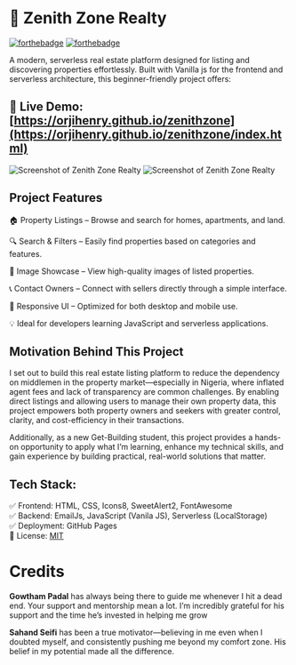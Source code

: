 # 🏡 Zenith Zone Realty
[![forthebadge](https://forthebadge.com/images/badges/uses-js.png)](https://orjiude.tech)
[![forthebadge](http://forthebadge.com/images/badges/built-with-love.svg)](https://orjiude.tech)


A modern, serverless real estate platform designed for listing and discovering properties effortlessly. Built with Vanilla js for the frontend and serverless architecture, this beginner-friendly project offers:

## 🔗 Live Demo: [https://orjihenry.github.io/zenithzone](https://orjihenry.github.io/zenithzone/index.html)

![Screenshot of Zenith Zone Realty](images/screenshots/mobile-screenshot.png)
![Screenshot of Zenith Zone Realty](images/screenshots/desktop-screenshot.png)

## Project Features
🏠 Property Listings – Browse and search for homes, apartments, and land.

🔍 Search & Filters – Easily find properties based on categories and features.

📸 Image Showcase – View high-quality images of listed properties.

📞 Contact Owners – Connect with sellers directly through a simple interface.

📱 Responsive UI – Optimized for both desktop and mobile use.

💡 Ideal for developers learning JavaScript and serverless applications.

## Motivation Behind This Project

I set out to build this real estate listing platform to reduce the dependency on middlemen in the property market—especially in Nigeria, where inflated agent fees and lack of transparency are common challenges. By enabling direct listings and allowing users to manage their own property data, this project empowers both property owners and seekers with greater control, clarity, and cost-efficiency in their transactions.

Additionally, as a new Get-Building student, this project provides a hands-on opportunity to apply what I’m learning, enhance my technical skills, and gain experience by building practical, real-world solutions that matter.

## Tech Stack:
✅ Frontend: HTML, CSS, Icons8, SweetAlert2, FontAwesome
\
✅ Backend: EmailJs, JavaScript (Vanila JS), Serverless (LocalStorage)
\
✅ Deployment: GitHub Pages
\
📜 License: [MIT](https://choosealicense.com/licenses/mit/)

# Credits

__Gowtham Padal__ has always being there to guide me whenever I hit a dead end. Your support and mentorship mean a lot.  I’m incredibly grateful for his support and the time he’s invested in helping me grow

__Sahand Seifi__ has been a true motivator—believing in me even when I doubted myself, and consistently pushing me beyond my comfort zone. His belief in my potential made all the difference.